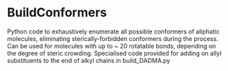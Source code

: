 # BuildConformers
Python code to exhaustively enumerate all possible conformers of aliphatic molecules, eliminating sterically-forbidden conformers during the process. Can be used for molecules with up to ~ 20 rotatable bonds, depending on the degree of steric crowding. 
Specialised code provided for adding on allyl substituents to the end of alkyl chains in build_DADMA.py
